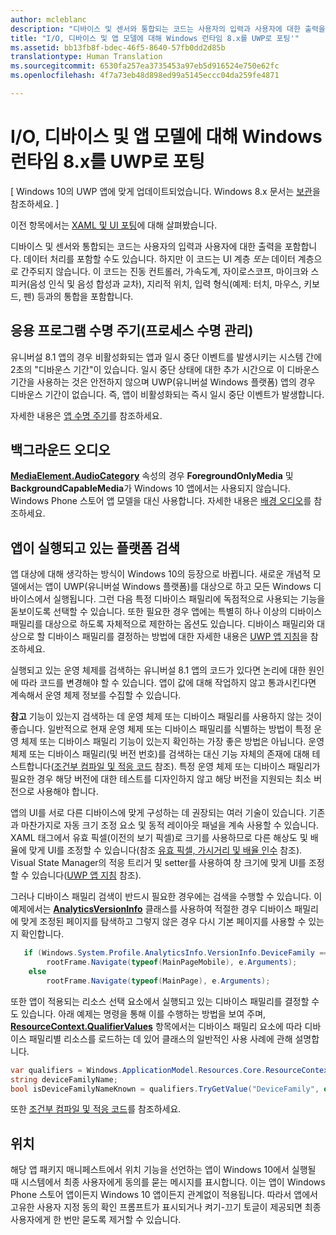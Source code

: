 ```yaml
---
author: mcleblanc
description: "디바이스 및 센서와 통합되는 코드는 사용자의 입력과 사용자에 대한 출력을 포함합니다."
title: "I/O, 디바이스 및 앱 모델에 대해 Windows 런타임 8.x를 UWP로 포팅'"
ms.assetid: bb13fb8f-bdec-46f5-8640-57fb0dd2d85b
translationtype: Human Translation
ms.sourcegitcommit: 6530fa257ea3735453a97eb5d916524e750e62fc
ms.openlocfilehash: 4f7a73eb48d898ed99a5145eccc04da259fe4871

---
```


# I/O, 디바이스 및 앱 모델에 대해 Windows 런타임 8.x를 UWP로 포팅


\[ Windows 10의 UWP 앱에 맞게 업데이트되었습니다. Windows 8.x 문서는 [보관](http://go.microsoft.com/fwlink/p/?linkid=619132)을 참조하세요. \]


이전 항목에서는 [XAML 및 UI 포팅](w8x-to-uwp-porting-xaml-and-ui.md)에 대해 살펴봤습니다.

디바이스 및 센서와 통합되는 코드는 사용자의 입력과 사용자에 대한 출력을 포함합니다. 데이터 처리를 포함할 수도 있습니다. 하지만 이 코드는 UI 계층 *또는* 데이터 계층으로 간주되지 않습니다. 이 코드는 진동 컨트롤러, 가속도계, 자이로스코프, 마이크와 스피커(음성 인식 및 음성 합성과 교차), 지리적 위치, 입력 형식(예제: 터치, 마우스, 키보드, 펜) 등과의 통합을 포함합니다.

## 응용 프로그램 수명 주기(프로세스 수명 관리)


유니버설 8.1 앱의 경우 비활성화되는 앱과 일시 중단 이벤트를 발생시키는 시스템 간에 2초의 "디바운스 기간"이 있습니다. 일시 중단 상태에 대한 추가 시간으로 이 디바운스 기간을 사용하는 것은 안전하지 않으며 UWP(유니버설 Windows 플랫폼) 앱의 경우 디바운스 기간이 없습니다. 즉, 앱이 비활성화되는 즉시 일시 중단 이벤트가 발생합니다.

자세한 내용은 [앱 수명 주기](https://msdn.microsoft.com/library/windows/apps/mt243287)를 참조하세요.

## 백그라운드 오디오


[**MediaElement.AudioCategory**](https://msdn.microsoft.com/library/windows/apps/br227352) 속성의 경우 **ForegroundOnlyMedia** 및 **BackgroundCapableMedia**가 Windows 10 앱에서는 사용되지 않습니다. Windows Phone 스토어 앱 모델을 대신 사용합니다. 자세한 내용은 [배경 오디오](https://msdn.microsoft.com/library/windows/apps/mt282140)를 참조하세요.

## 앱이 실행되고 있는 플랫폼 검색


앱 대상에 대해 생각하는 방식이 Windows 10의 등장으로 바뀝니다. 새로운 개념적 모델에서는 앱이 UWP(유니버설 Windows 플랫폼)를 대상으로 하고 모든 Windows 디바이스에서 실행됩니다. 그런 다음 특정 디바이스 패밀리에 독점적으로 사용되는 기능을 돋보이도록 선택할 수 있습니다. 또한 필요한 경우 앱에는 특별히 하나 이상의 디바이스 패밀리를 대상으로 하도록 자체적으로 제한하는 옵션도 있습니다. 디바이스 패밀리와 대상으로 할 디바이스 패밀리를 결정하는 방법에 대한 자세한 내용은 [UWP 앱 지침](https://msdn.microsoft.com/library/windows/apps/dn894631)을 참조하세요.

실행되고 있는 운영 체제를 검색하는 유니버설 8.1 앱의 코드가 있다면 논리에 대한 원인에 따라 코드를 변경해야 할 수 있습니다. 앱이 값에 대해 작업하지 않고 통과시킨다면 계속해서 운영 체제 정보를 수집할 수 있습니다.

**참고** 기능이 있는지 검색하는 데 운영 체제 또는 디바이스 패밀리를 사용하지 않는 것이 좋습니다. 일반적으로 현재 운영 체제 또는 디바이스 패밀리를 식별하는 방법이 특정 운영 체제 또는 디바이스 패밀리 기능이 있는지 확인하는 가장 좋은 방법은 아닙니다. 운영 체제 또는 디바이스 패밀리(및 버전 번호)를 검색하는 대신 기능 자체의 존재에 대해 테스트합니다([조건부 컴파일 및 적응 코드](w8x-to-uwp-porting-to-a-uwp-project.md#reviewing-conditional-compilation) 참조). 특정 운영 체제 또는 디바이스 패밀리가 필요한 경우 해당 버전에 대한 테스트를 디자인하지 않고 해당 버전을 지원되는 최소 버전으로 사용해야 합니다.

 

앱의 UI를 서로 다른 디바이스에 맞게 구성하는 데 권장되는 여러 기술이 있습니다. 기존과 마찬가지로 자동 크기 조정 요소 및 동적 레이아웃 패널을 계속 사용할 수 있습니다. XAML 태그에서 유효 픽셀(이전의 보기 픽셀)로 크기를 사용하므로 다른 해상도 및 배율에 맞게 UI를 조정할 수 있습니다(참조 [유효 픽셀, 가시거리 및 배율 인수](w8x-to-uwp-porting-xaml-and-ui.md#effective-pixels) 참조). Visual State Manager의 적응 트리거 및 setter를 사용하여 창 크기에 맞게 UI를 조정할 수 있습니다([UWP 앱 지침](https://msdn.microsoft.com/library/windows/apps/dn894631) 참조).

그러나 디바이스 패밀리 검색이 반드시 필요한 경우에는 검색을 수행할 수 있습니다. 이 예제에서는 [**AnalyticsVersionInfo**](https://msdn.microsoft.com/library/windows/apps/dn960165) 클래스를 사용하여 적절한 경우 디바이스 패밀리에 맞게 조정된 페이지를 탐색하고 그렇지 않은 경우 다시 기본 페이지를 사용할 수 있는지 확인합니다.

```csharp
   if (Windows.System.Profile.AnalyticsInfo.VersionInfo.DeviceFamily == "Windows.Mobile")
        rootFrame.Navigate(typeof(MainPageMobile), e.Arguments);
    else
        rootFrame.Navigate(typeof(MainPage), e.Arguments);
```

또한 앱이 적용되는 리소스 선택 요소에서 실행되고 있는 디바이스 패밀리를 결정할 수도 있습니다. 아래 예제는 명령을 통해 이를 수행하는 방법을 보여 주며, [**ResourceContext.QualifierValues**](https://msdn.microsoft.com/library/windows/apps/br206071) 항목에서는 디바이스 패밀리 요소에 따라 디바이스 패밀리별 리소스를 로드하는 데 있어 클래스의 일반적인 사용 사례에 관해 설명합니다.

```csharp
var qualifiers = Windows.ApplicationModel.Resources.Core.ResourceContext.GetForCurrentView().QualifierValues;
string deviceFamilyName;
bool isDeviceFamilyNameKnown = qualifiers.TryGetValue("DeviceFamily", out deviceFamilyName);
```

또한 [조건부 컴파일 및 적응 코드](w8x-to-uwp-porting-to-a-uwp-project.md#reviewing-conditional-compilation)를 참조하세요.

## 위치


해당 앱 패키지 매니페스트에서 위치 기능을 선언하는 앱이 Windows 10에서 실행될 때 시스템에서 최종 사용자에게 동의를 묻는 메시지를 표시합니다. 이는 앱이 Windows Phone 스토어 앱이든지 Windows 10 앱이든지 관계없이 적용됩니다. 따라서 앱에서 고유한 사용자 지정 동의 확인 프롬프트가 표시되거나 켜기-끄기 토글이 제공되면 최종 사용자에게 한 번만 묻도록 제거할 수 있습니다.

 

 







<!--HONumber=Aug16_HO3-->


